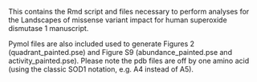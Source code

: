 This contains the Rmd script and files necessary to perform analyses for the Landscapes of missense variant impact for human superoxide dismutase 1 manuscript. 

Pymol files are also included used to generate Figures 2 (quadrant_painted.pse) and Figure S9 (abundance_painted.pse and activity_painted.pse). Please note the pdb files are off by one amino acid (using the classic SOD1 notation, e.g. A4 instead of A5).
